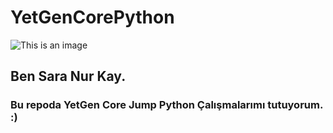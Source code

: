 # YetGenCorePython

![This is an image](https://yetkingencler.com/wp-content/uploads/2021/07/yetgen-beyaz-e1626884322969-200x74.png)

## Ben Sara Nur Kay.
### Bu repoda YetGen Core Jump Python Çalışmalarımı tutuyorum. :)
